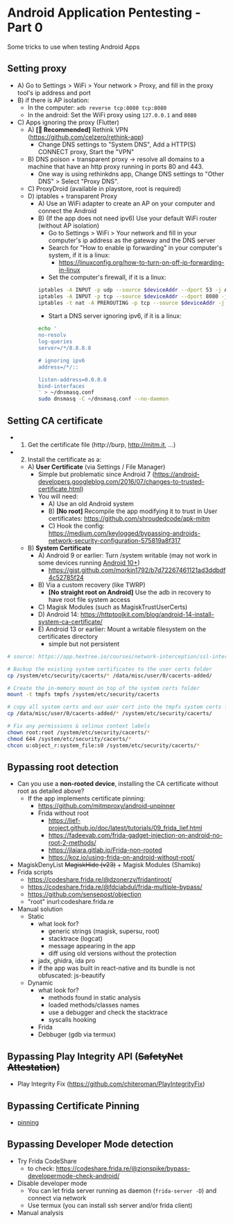 # Android Application Pentesting - Part 0
Some tricks to use when testing Android Apps

## Setting proxy
* A) Go to Settings > WiFi > Your network > Proxy, and fill in the proxy tool's ip address and port
* B) if there is AP isolation: 
    * In the computer: `adb reverse tcp:8080 tcp:8080`
    * In the android: Set the WiFi proxy using `127.0.0.1` and `8080`
* C) Apps ignoring the proxy (Flutter)
    - A) **[🥇 Recommended]** Rethink VPN (https://github.com/celzero/rethink-app)
       * Change DNS settings to "System DNS", Add a HTTP(S) CONNECT proxy, Start the "VPN" 
    - B) DNS poison + transparent proxy -> resolve all domains to a machine that have an http proxy running in ports 80 and 443.
       * One way is using rethinkdns app, Change DNS settings to "Other DNS" > Select "Proxy DNS".
    - C) ProxyDroid (available in playstore, root is required)
    - D) iptables + transparent Proxy
        * A) Use an WiFi adapter to create an AP on your computer and connect the Android
        * B) (If the app does not need ipv6) Use your default WiFi router (without AP isolation) 
            - Go to Settings > WiFi > Your network and fill in your computer's ip address as the gateway and the DNS server
            - Search for "How to enable ip forwarding" in your computer's system, if it is a linux:
                * https://linuxconfig.org/how-to-turn-on-off-ip-forwarding-in-linux
            - Set the computer's firewall, if it is a linux:
            ```sh
            iptables -A INPUT -p udp --source $deviceAddr --dport 53 -j ACCEPT
            iptables -A INPUT -p tcp --source $deviceAddr --dport 8080 -j ACCEPT
            iptables -t nat -A PREROUTING -p tcp --source $deviceAddr -j REDIRECT --to-ports 8080
            ```
            - Start a DNS server ignoring ipv6, if it is a linux:
            ```sh
            echo '
            no-resolv
            log-queries
            server=/*/8.8.8.8

            # ignoring ipv6
            address=/*/::

            listen-address=0.0.0.0
            bind-interfaces
            ' > ~/dnsmasq.conf
            sudo dnsmasq -C ~/dnsmasq.conf --no-daemon
            ```

## Setting CA certificate
* 1) Get the certificate file (http://burp, http://mitm.it, …)
* 2) Install the certificate as a:
    - A) **User Certificate** (via Settings / File Manager)
        - Simple but problematic since Android 7 (https://android-developers.googleblog.com/2016/07/changes-to-trusted-certificate.html)
        - You will need:
            - A) Use an old Android system 
            - B) **[No root]** Recompile the app modifying it to trust in User certificates: https://github.com/shroudedcode/apk-mitm
            - C) Hook the config: https://medium.com/keylogged/bypassing-androids-network-security-configuration-575819a8f317
    - B) **System Certificate**
        - A) Android 9 or earlier: Turn /system writable (may not work in some devices running [Android 10+](https://android.stackexchange.com/a/220920))
            - https://gist.github.com/morkin1792/b7d72267461121ad3ddbdf4c52785f24
        - B) Via a custom recovery (like TWRP)
            - **[No straight root on Android]** Use the adb in recovery to have root file system access
        - C) Magisk Modules (such as MagiskTrustUserCerts) 
        - D) Android 14: https://httptoolkit.com/blog/android-14-install-system-ca-certificate/
        - E) Android 13 or earlier: Mount a writable filesystem on the certificates directory
            * simple but not persistent
```sh
# source: https://app.hextree.io/courses/network-interception/ssl-interception/installing-certificate-in-system-store

# Backup the existing system certificates to the user certs folder
cp /system/etc/security/cacerts/* /data/misc/user/0/cacerts-added/

# Create the in-memory mount on top of the system certs folder
mount -t tmpfs tmpfs /system/etc/security/cacerts

# copy all system certs and our user cert into the tmpfs system certs folder
cp /data/misc/user/0/cacerts-added/* /system/etc/security/cacerts/

# Fix any permissions & selinux context labels
chown root:root /system/etc/security/cacerts/*
chmod 644 /system/etc/security/cacerts/*
chcon u:object_r:system_file:s0 /system/etc/security/cacerts/*
```

## Bypassing root detection
- Can you use a **non-rooted device**, installing the CA certificate without root as detailed above?
    - If the app implements certificate pinning:
        - https://github.com/mitmproxy/android-unpinner
        - Frida without root
            - https://lief-project.github.io/doc/latest/tutorials/09_frida_lief.html
            - https://fadeevab.com/frida-gadget-injection-on-android-no-root-2-methods/
            - https://jlajara.gitlab.io/Frida-non-rooted
            - https://koz.io/using-frida-on-android-without-root/
- MagiskDenyList ~~MagiskHide (v23)~~ + Magisk Modules (Shamiko)
- Frida scripts
    - https://codeshare.frida.re/@dzonerzy/fridantiroot/
    - https://codeshare.frida.re/@fdciabdul/frida-multiple-bypass/
    - https://github.com/sensepost/objection
    - "root" inurl:codeshare.frida.re
- Manual solution
    * Static
        * what look for?
            - generic strings (magisk, supersu, root)
            - stacktrace (logcat)
            - message appearing in the app
            - diff using old versions without the protection
        * jadx, ghidra, ida pro
        * if the app was built in react-native and its bundle is not obfuscated: js-beautify 
    * Dynamic
        * what look for?
            - methods found in static analysis
            - loaded methods/classes names
            - use a debugger and check the stacktrace
            - syscalls hooking
        * Frida
        * Debbuger (gdb via termux)

## Bypassing Play Integrity API (~~SafetyNet Attestation~~)
* Play Integrity Fix (https://github.com/chiteroman/PlayIntegrityFix)

## Bypassing Certificate Pinning
- [pinning](pinning.md)

## Bypassing Developer Mode detection
- Try Frida CodeShare
    - to check: https://codeshare.frida.re/@zionspike/bypass-developermode-check-android/
- Disable developer mode
    * You can let frida server running as daemon (`frida-server -D`) and connect via network
    * Use termux (you can install ssh server and/or frida client)
- Manual analysis
